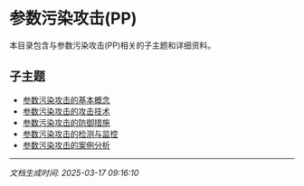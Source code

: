 # 参数污染攻击(PP)

本目录包含与参数污染攻击(PP)相关的子主题和详细资料。

## 子主题

- [参数污染攻击的基本概念](parameter-pollution/basic-concepts.md)
- [参数污染攻击的攻击技术](parameter-pollution/attack-techniques.md)
- [参数污染攻击的防御措施](parameter-pollution/defense-measures.md)
- [参数污染攻击的检测与监控](parameter-pollution/detection-monitoring.md)
- [参数污染攻击的案例分析](parameter-pollution/case-studies.md)

---

*文档生成时间: 2025-03-17 09:16:10*
